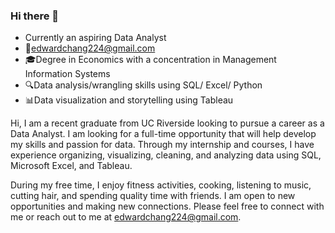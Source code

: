 ### Hi there 👋

- Currently an aspiring Data Analyst
- 📧edwardchang224@gmail.com
- 🎓Degree in Economics with a concentration in Management Information Systems
- 🔍Data analysis/wrangling skills using SQL/ Excel/ Python
- 📊Data visualization and storytelling using Tableau

Hi, I am a recent graduate from UC Riverside looking to pursue a career as a Data Analyst. I am looking for a full-time opportunity that will help develop my skills and passion for data. Through my internship and courses, I have experience organizing, visualizing, cleaning, and analyzing data using SQL, Microsoft Excel, and Tableau.

During my free time, I enjoy fitness activities, cooking, listening to music, cutting hair, and spending quality time with friends. I am open to new opportunities and making new connections. Please feel free to connect with me or reach out to me at edwardchang224@gmail.com.
